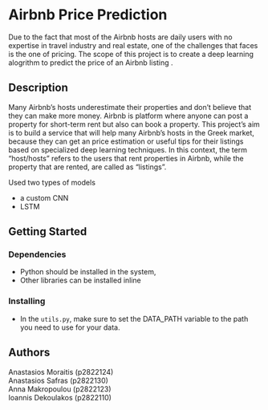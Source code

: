 # Airbnb Price Prediction

Due to the fact that most of the Airbnb hosts are daily users with no expertise in travel industry and real estate, one of the challenges that faces is the one of pricing. 
The scope of this project is to create a deep learning alogrithm to predict the price of an Airbnb listing .


## Description

Many Airbnb’s hosts underestimate their properties and don’t believe that they can make more money. Airbnb is platform where anyone can post a property for short-term rent but also can book a property.
This project’s aim is to build a service that will help many Airbnb’s hosts in the Greek market, because they can get an price estimation or useful tips for their listings based on specialized deep learning techniques. In this context, the term “host/hosts” refers to the users that rent properties in Airbnb, while the property that are rented, are called as “listings”.

Used two types of models
- a custom CNN
- LSTM 

## Getting Started

### Dependencies

* Python should be installed in the system,
* Other libraries can be installed inline

### Installing

* In the `utils.py`, make sure to set the DATA_PATH variable to the path you need to use for your data.


## Authors

Anastasios Moraitis (p2822124)<br />
Anastasios Safras (p2822130)<br />
Anna Makropoulou (p2822123)<br />
Ioannis Dekoulakos (p2822110)
